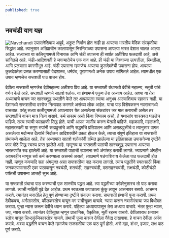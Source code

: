 ```yaml
---
published: true
---
```

## नवचंडी याग यज्ञ

![Navchandi]({{site.baseurl}}/images/navchandi1.jpeg)
उपासनेशिवाय अपुर्व, अद्रुष्ट निर्माण होत नाही हा आपल्या भारतीय वैदिक संस्कृतीचा सिद्धांत आहे. त्यानुसार अतिप्राचीन कालापासून निरनिराळ्या उपासना आपल्या भारत देशात चालत आल्या आहेत. सध्याच्या या कलियुगामध्ये विनायक आणि चंडी उपासना ही सर्वात अतीशिघ्र फलदायी आहे, असे सांगितले आहे. चंडी-आदिशक्ती हे जगन्मातेचेच एक नाव आहे. ही चंडी या विश्वाच्या उत्पत्तीला, स्थितीला, आणि प्रलयाला कारणीभूत आहे. चंडी उपासना म्हणजेच आपल्या कुलदेवतेची उपासना होय. आपल्या कुलदेवतेला प्रसन्न करण्यासाठी वेदशास्त्र, धर्मग्रंथ, पुराणामध्ये अनेक उपाय सांगितले आहेत. त्यामधील एक उपाय म्हणजेच सप्तशती पाठ वाचन होय.  

देवीला सप्तशती म्हणजेच देवीमहात्म्य अतीशय प्रिय आहे. या सप्तशती ग्रंथामध्ये देवीचे महात्म्य, स्तुती यांचे वर्णन केले आहे. सप्तशती म्हणजे सातशे श्लोक. या ग्रंथामध्ये एकुण तेरा अध्याय आहेत. अश्या या तेरा अध्यायांचे वाचन जर शास्त्रशुद्ध पध्दतीने केले तर आपल्याला त्याचा अनुभव आल्याशिवाय रहाणार नाही. या देशामध्ये सप्तशतीचा दररोज नित्यपाठ करणारे असंख्य लोक आहेत. याचा पाठ विशेषकरुन नवरात्रामध्ये वाचतात. परंतु सध्या कलीयुगामध्ये आपल्यावर येत असलेल्या संकटांवर जर मात करायची असेल तर सप्तशतीचे वाचन मात्र नित्य असावे. कर्म सकाम असो किंवा निष्काम असो, ते यथासांग शास्त्रवत घडलेच पाहिजे. तरच त्याची फलप्राप्ती सिद्ध होते. याची आपण जाणीव करुन घेतली पाहिजे.
महाकाली, महालक्ष्मी, महासरस्वती या सगुण रुपांनी सत्प्रव्रुत्तांचे आणि सद्धर्मांचे प्रतिपालन आणि असत्प्रव्रुत्तीचे व त्यानुसार वागत असलेल्या मदोन्मत्त दैत्यांचे निर्दालन आदिशक्तीने प्रकट होऊन केले, त्याचा संपुर्ण इतिहास या सप्तशती ग्रंथामध्ये आलेला आहे. तेरा अध्यायांत सातशे श्लोकांनी ग्रथित झालेल्या या इतिहासाला उपासनेच्या दृष्टीने फार मोठे सिद्ध स्वरुप प्राप्त झालेले आहे. म्हणूनच या सप्तशती पाठांची शास्त्रशुद्ध उपासना आपल्या भारतवर्षांत रुढ झालेली आहे. या सप्तशती पाठाची उपासना सर्व अंगांसह करावी लागते. ज्याप्रमाणे अंगहीन अवयवहीन माणूस सर्व कर्म करण्याला असमर्थ असतो, त्याप्रमाणे षडंगाशिवाय केलेला पाठ फलदायी होत नाही. म्हणून कवचादि सहा अंगयुक्त असा सप्तशतीचा पाठ करावा लागतो. त्याच पद्धतीने स्वतःसाठी किंवा जनकल्याणासाठी एका पाठापासून नवचंडी, शतचंडी, सहस्त्रचंडी, दशसहस्त्रचंडी, लक्षचंडी, कोटीचंडी पर्यंतची उपासना आजही सुरू आहे.  

या सप्तशती ग्रंथाचा पाठ करण्याची एक शास्त्रीय पद्धत आहे. त्या पद्धतीच्या परंपरेनुसारच तो पाठ करावा लागतो. त्याची माहिती पुढे देत आहोत. प्रथम स्वतःच्या कपाळाला कुंकू लावून आसनावर बसावे. आचमन करावे. त्यानंतर मनातील हेतू पूर्ण होण्याच्या दृष्टीने संकल्प करावा. सप्तशती ग्रंथाची पूजा करावी. प्रथम देवीकवच, अर्गलास्तोत्र, कीलकस्तोत्र वाचून मग रात्रीसूक्त वाचावे. न्यास करून नवार्णमंत्राचा जप विधीवत करावा. पुन्हा न्यास करून देवीचे ध्यान करावे. पहिल्या अध्यायापासून तेरा अध्याय वाचावे. नंतर पुन्हा न्यास, जप, न्यास करावे. त्यानंतर देवीसूक्त म्हणून प्राधानिक, वैकृतिक, मूर्ती रहस्य वाचावे. देवीअपराध क्षमापन स्तोत्र वाचून सिध्दकुंजिकास्तोत्र वाचावे. ग्रंथाची पूजा करून देवीला नैवेद्य दाखवावा. हे वाचन देवीला अर्पण करावे. अश्या पद्धतीने वाचन केले म्हणजेच सप्तशतीचा एक पाठ पूर्ण होतो. असे दहा, शंभर, हजार, लक्ष पाठ पूर्ण करावे.
